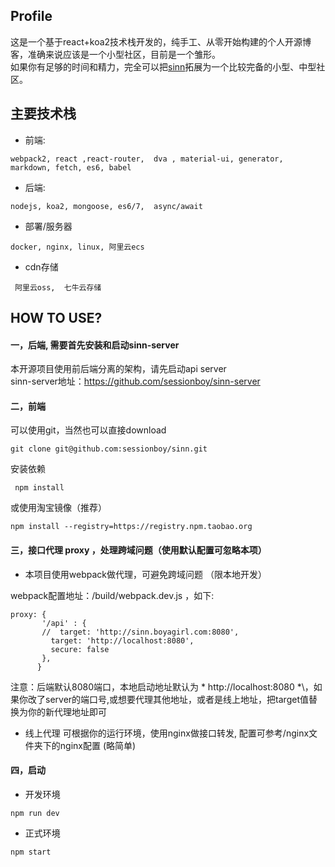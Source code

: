 ## Profile
  这是一个基于react+koa2技术栈开发的，纯手工、从零开始构建的个人开源博客，准确来说应该是一个小型社区，目前是一个雏形。   
  如果你有足够的时间和精力，完全可以把[sinn](http://sinn.boyagirl.com)拓展为一个比较完备的小型、中型社区。
## 主要技术栈
* 前端:   
```
webpack2, react ,react-router,  dva , material-ui, generator, markdown, fetch, es6, babel
``` 
* 后端:
```
nodejs, koa2, mongoose, es6/7,  async/await
```
*  部署/服务器
```
docker, nginx, linux, 阿里云ecs
```
* cdn存储
```
 阿里云oss,  七牛云存储
```

## HOW TO USE?

#### 一，后端, 需要首先安装和启动sinn-server
本开源项目使用前后端分离的架构，请先启动api server    
sinn-server地址：<https://github.com/sessionboy/sinn-server>

####  二，前端
可以使用git，当然也可以直接download
 ```
git clone git@github.com:sessionboy/sinn.git
```
安装依赖
```
 npm install 
```
或使用淘宝镜像（推荐）
```
npm install --registry=https://registry.npm.taobao.org
```
#### 三，接口代理 proxy ，处理跨域问题（使用默认配置可忽略本项）
* 本项目使用webpack做代理，可避免跨域问题  （限本地开发）  
    
webpack配置地址：/build/webpack.dev.js   ，如下:
```
proxy: {
       '/api' : {
       //  target: 'http://sinn.boyagirl.com:8080',
         target: 'http://localhost:8080',
         secure: false
       },
      }
```
注意：后端默认8080端口，本地启动地址默认为 \* http://localhost:8080 *\，如果你改了server的端口号,或想要代理其他地址，或者是线上地址，把target值替换为你的新代理地址即可     
     
* 线上代理
可根据你的运行环境，使用nginx做接口转发, 配置可参考/nginx文件夹下的nginx配置 (略简单)
    
#### 四，启动
* 开发环境    
```
npm run dev
```
     
* 正式环境     
```
npm start
```

